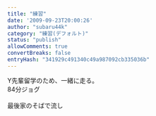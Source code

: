 ```yaml
---
title: "練習"
date: '2009-09-23T20:00:26'
author: "subaru44k"
category: "練習(デフォルト)"
status: "publish"
allowComments: true
convertBreaks: false
entryHash: "341929c491340c49a987092cb335036b"
---
```

Y先輩留学のため、一緒に走る。<br>
84分ジョグ<br>
<br>
最後家のそばで流し
